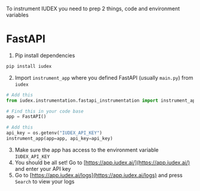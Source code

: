 To instrument IUDEX you need to prep 2 things, code and environment variables

# FastAPI

1. Pip install dependencies
```bash
pip install iudex
```
2. Import `instrument_app` where you defined FastAPI (usually `main.py`) from `iudex`
```python
# Add this
from iudex.instrumentation.fastapi_instrumentation import instrument_app

# Find this in your code base
app = FastAPI()

# Add this
api_key = os.getenv("IUDEX_API_KEY")
instrument_app(app=app, api_key=api_key)
```
3. Make sure the app has access to the environment variable `IUDEX_API_KEY`
4. You should be all set! Go to [https://app.iudex.ai/](https://app.iudex.ai/) and enter your API key
5. Go to [https://app.iudex.ai/logs](https://app.iudex.ai/logs) and press `Search` to view your logs
